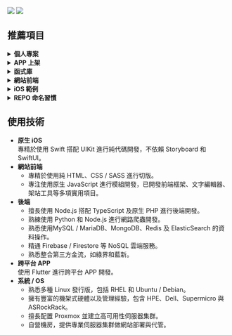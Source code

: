 [![](https://img.shields.io/badge/點擊查看-報價-44dd44)](https://github.com/pardnchiu/pardnchiu/blob/main/price.zh.md) [![](https://img.shields.io/badge/read-English%20Version-ffffff)](https://github.com/pardnchiu/pardnchiu/blob/main/README.en.md)

## 推薦項目

<details>
<summary><strong>個人專案</strong></summary>

| 名稱 | 描述 | 連結 |
| :- | :- | :- |
| JOBALL 找專家 | 媒合平台 | [前往](https://joball.tw) |
| Website Builder | 網頁工具 | [前往](https://github.com/pardnchiu/website-builder) |

</details>

<details>
<summary><strong>APP 上架</strong></summary>

| 名稱 | 類型 | 描述 | 連結 |
| :- | :- | :- | :- |
| JOBALL 接洽 | iOS | 媒合平台 | [前往](https://appadvice.com/app/joball-e6-8e-a5-e6-b4-bd/1272878907.amp) |
| NEEDS 開箱 | iOS | 電商社群 | [前往](https://appadvice.com/app/e9-96-8b-e7-ae-b1/1460355322.amp) |

</details>

<details>
<summary><strong>函式庫</strong></summary>

| 名稱 | 類型 | 描述 | 連結 |
| :- | :- | :- | :- |
| PDRenderKit | JavaScript | 易於導入使用的前端框架 | [前往](https://github.com/pardnchiu/PDRenderKit) |
| PDMarkdownKit | JavaScript | 輕量且模組化的MD編輯器 | [前往](https://github.com/pardnchiu/PDMarkdownKit) |
| PDPlayerKit | JavaScript | 便於插入HTML5/YT影片的播放器 | [前往](https://github.com/pardnchiu/PDPlayerKit) |
| PDExtension | Swift | Swift擴展 | [前往](https://github.com/pardnchiu/swift-PDExtension) |
| PDAttributed | Swift | NSAttributedString快速設置 | [前往](https://github.com/pardnchiu/swift-PDAttributed) |
| PDLayout | Swift | AutoLayout快速設置 | [前往](https://github.com/pardnchiu/swift-PDLayout) |
| PDPHP-Async | PHP | 支持依賴排序的非同步任務函式庫 | [前往](https://github.com/pardnchiu/PDPHP-Async) |

</details>

<details>
<summary><strong>網站前端</strong></summary>

| 名稱 | 描述 | 連結 |
| :- | :- | :- | 
| Web Template | 網站純前端範例合輯 | [前往](https://github.com/pardnchiu/web-template) |
| CSS Pokemon Quest | 寶可夢探險頭像 (CSS繪圖) | [前往](https://github.com/pardnchiu/css-pokemon-quest) |

</details>

<details>
<summary><strong>iOS 範例</strong></summary>

| 名稱 | 描述 | 連結 |
| :- | :- | :- | 
| Firebase Messaging | Firebase 即時訊息 | [前往](https://github.com/pardnchiu/ios-firebase-messaging) |
| Moneybook | 記帳軟體 | [前往](https://github.com/pardnchiu/ios-moneybook) |

</details>

<details>
<summary><strong>REPO 命名習慣</strong></summary>

| 前綴 | 描述 | 連結 |
| :- | :- | :- |
| `PD*` | 模組 | [前往](https://github.com/pardnchiu?tab=repositories&q=PD) |
| `ios-*` | iOS 範例 | [前往](https://github.com/pardnchiu?tab=repositories&q=ios-) |
| `swift-*` | Swift 範例 | [前往](https://github.com/pardnchiu?tab=repositories&q=swift-) |
| `web-*` | Web 範例 | [前往](https://github.com/pardnchiu?tab=repositories&q=web-) |
| `css-*` | CSS 範例 | [前往](https://github.com/pardnchiu?tab=repositories&q=css-) |
| `nodejs-*` | Node.js 範例 | [前往](https://github.com/pardnchiu?tab=repositories&q=nodejs-) |
| `php-*` | PHP 範例 | [前往](https://github.com/pardnchiu?tab=repositories&q=php-) |
| `flutter-*` | Flutter 範例 | [前往](https://github.com/pardnchiu?tab=repositories&q=flutter-) |
| `kotlin-*` | Kotlin 範例 | [前往](https://github.com/pardnchiu?tab=repositories&q=kotlin-) |
| `vscode-*` | VSCode 擴展 | [前往](https://github.com/pardnchiu?tab=repositories&q=vscode-) |

</details>

## 使用技術

- **原生 iOS**<br>
  專精於使用 Swift 搭配 UIKit 進行純代碼開發，不依賴 Storyboard 和 SwiftUI。
- **網站前端**<br>
   - 專精於使用純 HTML、CSS / SASS 進行切版。
   - 專注使用原生 JavaScript 進行模組開發，已開發前端框架、文字編輯器、架站工具等多項實用項目。
- **後端**<br>
   - 擅長使用 Node.js 搭配 TypeScript 及原生 PHP 進行後端開發。
   - 熟練使用 Python 和 Node.js 進行網路爬蟲開發。
   - 熟悉使用MySQL / MariaDB、MongoDB、Redis 及 ElasticSearch 的資料操作。
   - 精通 Firebase / Firestore 等 NoSQL 雲端服務。
   - 熟悉整合第三方金流，如綠界和藍新。
- **跨平台 APP**<br>
  使用 Flutter 進行跨平台 APP 開發。
- **系統 / OS**
   - 熟悉多種 Linux 發行版，包括 RHEL 和 Ubuntu / Debian。
   - 擁有豐富的機架式硬體以及管理經驗，包含 HPE、Dell、Supermicro 與 ASRockRack。
   - 擅長配置 Proxmox 並建立高可用性伺服器集群。
   - 自營機房，提供專業伺服器集群做網站部署與代管。
